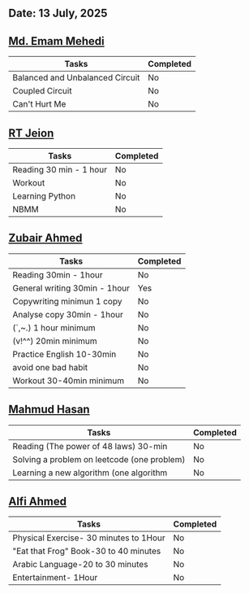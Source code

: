 ## Date: 13 July, 2025

## [Md. Emam Mehedi](https://github.com/mdemammehedi-159)
|Tasks|Completed|
|-------|-----|
|Balanced and Unbalanced Circuit | No|
|Coupled Circuit | No|
|Can't Hurt Me | No|
## [RT Jeion](https://github.com/RT-Jeion)
|Tasks|Completed|
|-------|-----|
|Reading 30 min - 1 hour| No|
|Workout | No|
|Learning Python|No|
|NBMM|No|
## [Zubair Ahmed](https://github.com/zubair-rex)
|Tasks|Completed|
|-------|-----|
|Reading 30min - 1hour | No|
|General writing 30min - 1hour | Yes|
|Copywriting minimun 1 copy | No|
|Analyse copy 30min - 1hour | No|
|(`,~.) 1 hour minimum | No|
|(v!^^) 20min minimum | No|
|Practice English 10-30min | No|
|avoid one bad habit | No|
|Workout 30-40min minimum | No|
## [Mahmud Hasan](https://github.com/mahmud1223)
|Tasks|Completed|
|-------|-----|
|Reading (The power of 48 laws) 30-min| No|
|Solving a problem on leetcode (one problem) | No|
|Learning a new algorithm (one algorithm| No|
## [Alfi Ahmed](https://github.com/alfiahmed160)
|Tasks|Completed|
|-------|-----|
| Physical Exercise- 30 minutes to 1Hour | No|
|"Eat that Frog" Book-30 to 40 minutes| No|
|Arabic Language-20 to 30 minutes | No|
|Entertainment- 1Hour| No|
